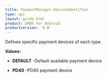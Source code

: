 ```yaml
---
title: PaymentManager.DeviceIdentifier
type: api
layout: guide.html
product: EMDK For Android
productversion: '4.0'
---
```



Defines specific payment devices of each type.

**Values:**

* **DEFAULT** -Default available payment device

* **PD40** -PD40 payment device









